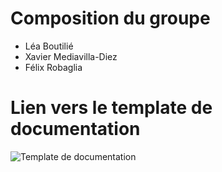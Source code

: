 # Composition du groupe

- Léa Boutilié
- Xavier Mediavilla-Diez
- Félix Robaglia

# Lien vers le template de documentation

![Template de documentation](assets/img/templateDocumentation.png)

